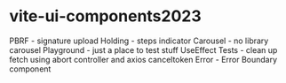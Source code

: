 # vite-ui-components2023

PBRF - signature upload
Holding - steps indicator
Carousel - no library carousel
Playground - just a place to test stuff
UseEffect Tests - clean up fetch using abort controller and axios canceltoken
Error - Error Boundary component
